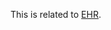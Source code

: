 This is related to [EHR](https://specifications.openehr.org/releases/RM/latest/ehr.html#_ehr_class).

<SchemaDefinition schemaRef="#/components/schemas/Ehr" />
